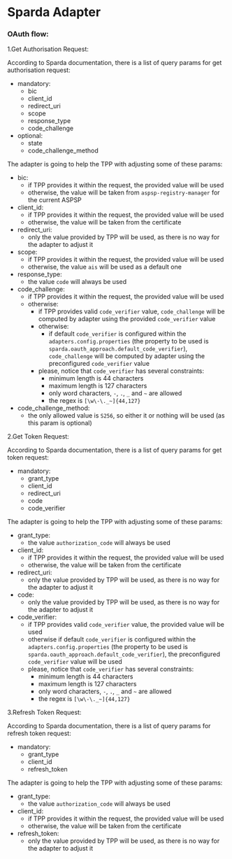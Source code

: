 # Sparda Adapter

### OAuth flow:

1.Get Authorisation Request:

According to Sparda documentation, there is a list of query params for get authorisation request:
- mandatory:
    - bic
    - client_id
    - redirect_uri
    - scope
    - response_type
    - code_challenge
- optional:
    - state
    - code_challenge_method

The adapter is going to help the TPP with adjusting some of these params:

- bic:
    - if TPP provides it within the request, the provided value will be used
    - otherwise, the value will be taken from `aspsp-registry-manager` for the current ASPSP
- client_id:
    - if TPP provides it within the request, the provided value will be used
    - otherwise, the value will be taken from the certificate
- redirect_uri:
    - only the value provided by TPP will be used, as there is no way for the adapter to adjust it
- scope:
    - if TPP provides it within the request, the provided value will be used
    - otherwise, the value `ais` will be used as a default one
- response_type:
    - the value `code` will always be used
- code_challenge:
    - if TPP provides it within the request, the provided value will be used
    - otherwise:
        - if TPP provides valid `code_verifier` value, `code_challenge` will be computed by adapter using the provided `code_verifier` value
        - otherwise:
            - if default `code_verifier` is configured within the `adapters.config.properties`
            (the property to be used is `sparda.oauth_approach.default_code_verifier`),
            `code_challenge` will be computed by adapter using the preconfigured `code_verifier` value
        - please, notice that `code_verifier` has several constraints:
            - minimum length is 44 characters
            - maximum length is 127 characters
            - only word characters, `-`, `.`, `_` and `~` are allowed
            - the regex is `[\w\-\._~]{44,127}`
- code_challenge_method:
    - the only allowed value is `S256`, so either it or nothing will be used (as this param is optional)

2.Get Token Request:

According to Sparda documentation, there is a list of query params for get token request:
- mandatory:
    - grant_type
    - client_id
    - redirect_uri
    - code
    - code_verifier

The adapter is going to help the TPP with adjusting some of these params:

- grant_type:
    - the value `authorization_code` will always be used
- client_id:
    - if TPP provides it within the request, the provided value will be used
    - otherwise, the value will be taken from the certificate
- redirect_uri:
    - only the value provided by TPP will be used, as there is no way for the adapter to adjust it
- code:
    - only the value provided by TPP will be used, as there is no way for the adapter to adjust it
- code_verifier:
    - if TPP provides valid `code_verifier` value, the provided value will be used
    - otherwise if default `code_verifier` is configured within the `adapters.config.properties`
      (the property to be used is `sparda.oauth_approach.default_code_verifier`),
      the preconfigured `code_verifier` value will be used
    - please, notice that `code_verifier` has several constraints:
        - minimum length is 44 characters
        - maximum length is 127 characters
        - only word characters, `-`, `.`, `_` and `~` are allowed
        - the regex is `[\w\-\._~]{44,127}`

3.Refresh Token Request:

According to Sparda documentation, there is a list of query params for refresh token request:
- mandatory:
    - grant_type
    - client_id
    - refresh_token

The adapter is going to help the TPP with adjusting some of these params:

- grant_type:
    - the value `authorization_code` will always be used
- client_id:
    - if TPP provides it within the request, the provided value will be used
    - otherwise, the value will be taken from the certificate
- refresh_token:
    - only the value provided by TPP will be used, as there is no way for the adapter to adjust it
